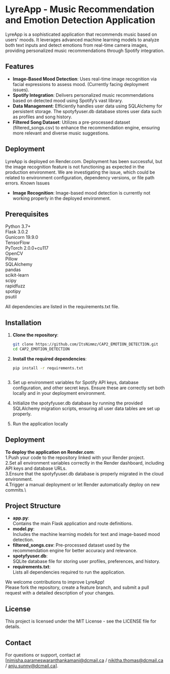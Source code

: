 #  LyreApp - Music Recommendation and Emotion Detection Application
LyreApp is a sophisticated application that recommends music based on users' moods. It leverages advanced machine learning models to analyze both text inputs and detect emotions from real-time camera images, providing personalized music recommendations through Spotify integration.

## Features
- **Image-Based Mood Detection**: Uses real-time image recognition via facial expressions to assess mood. (Currently facing deployment issues).
- **Spotify Integration**: Delivers personalized music recommendations based on detected mood using Spotify’s vast library.
- **Data Management**: Efficiently handles user data using SQLAlchemy for persistent storage. The spotyfyuser.db database stores user data such as profiles and song history.
- **Filtered Song Dataset**: Utilizes a pre-processed dataset (filtered_songs.csv) to enhance the recommendation engine, ensuring more relevant and diverse music suggestions.

## Deployment

LyreApp is deployed on Render.com. Deployment has been successful, but the image recognition feature is not functioning as expected in the production environment. We are investigating the issue, which could be related to environment configuration, dependency versions, or file path errors.
Known Issues

- **Image Recognition**: Image-based mood detection is currently not working properly in the deployed environment. 

## Prerequisites

Python 3.7+\
Flask 3.0.2\
Gunicorn 19.9.0\
TensorFlow\
PyTorch 2.0.0+cu117\
OpenCV\
Pillow\
SQLAlchemy\
pandas\
scikit-learn\
scipy\
rapidfuzz\
spotipy\
psutil

All dependencies are listed in the requirements.txt file.
## Installation

1. **Clone the repository**:
   ```bash
   git clone https://github.com/ItsNimmz/CAP2_EMOTION_DETECTION.git
   cd CAP2_EMOTION_DETECTION


2. **Install the required dependencies**:

   ```bash
   pip install -r requirements.txt 



3.  Set up environment variables for Spotify API keys, database configuration, and other secret keys. Ensure these are correctly set both locally and in your deployment environment.

   
4. Initialize the spotyfyuser.db database by running the provided SQLAlchemy migration scripts, ensuring all user data tables are set up properly.

5. Run the application locally

## Deployment
**To deploy the application on Render.com**:\
1.Push your code to the repository linked with your Render project.\
2.Set all environment variables correctly in the Render dashboard, including API keys and database URLs.\
3.Ensure that the spotyfyuser.db database is properly migrated in the cloud environment.\
4.Trigger a manual deployment or let Render automatically deploy on new commits.\

## Project Structure
- **app.py**:\
 Contains the main Flask application and route definitions.
- **model.py**: \
Includes the machine learning models for text and image-based mood detection.
- **filtered_songs.csv**:
 Pre-processed dataset used by the recommendation engine for better accuracy and relevance.
- **spotyfyuser.db**:\
SQLite database file for storing user profiles, preferences, and history.
- **requirements.txt**:\
 Lists all dependencies required to run the application.

We welcome contributions to improve LyreApp! \
Please fork the repository, create a feature branch, and submit a pull request with a detailed description of your changes.
## License
This project is licensed under the MIT License - see the LICENSE file for details.

## Contact
For questions or support, contact at [nimisha.parameswaranthankamani@dcmail.ca / nikitha.thomas@dcmail.ca /  anju.sunny@dcmail.ca].